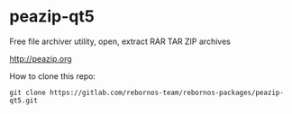 # peazip-qt5

Free file archiver utility, open, extract RAR TAR ZIP archives

http://peazip.org

How to clone this repo:

```
git clone https://gitlab.com/rebornos-team/rebornos-packages/peazip-qt5.git
```

